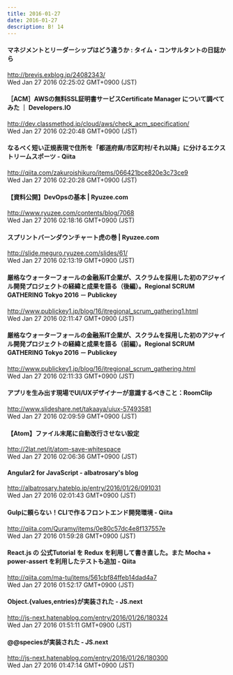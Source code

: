 ```yaml
---
title: 2016-01-27
date: 2016-01-27
description: B! 14
---
```


#### マネジメントとリーダーシップはどう違うか : タイム・コンサルタントの日誌から
http://brevis.exblog.jp/24082343/<br>
Wed Jan 27 2016 02:25:02 GMT+0900 (JST)<br>


#### ［ACM］AWSの無料SSL証明書サービスCertificate Manager について調べてみた ｜ Developers.IO
http://dev.classmethod.jp/cloud/aws/check_acm_specification/<br>
Wed Jan 27 2016 02:20:48 GMT+0900 (JST)<br>


#### なるべく短い正規表現で住所を「都道府県/市区町村/それ以降」に分けるエクストリームスポーツ - Qiita
http://qiita.com/zakuroishikuro/items/066421bce820e3c73ce9<br>
Wed Jan 27 2016 02:20:28 GMT+0900 (JST)<br>


#### 【資料公開】DevOpsの基本 | Ryuzee.com
http://www.ryuzee.com/contents/blog/7068<br>
Wed Jan 27 2016 02:18:16 GMT+0900 (JST)<br>


#### スプリントバーンダウンチャート虎の巻 | Ryuzee.com
http://slide.meguro.ryuzee.com/slides/61/<br>
Wed Jan 27 2016 02:13:19 GMT+0900 (JST)<br>


#### 厳格なウォーターフォールの金融系IT企業が、スクラムを採用した初のアジャイル開発プロジェクトの経緯と成果を語る（後編）。Regional SCRUM GATHERING Tokyo 2016 － Publickey
http://www.publickey1.jp/blog/16/itregional_scrum_gathering1.html<br>
Wed Jan 27 2016 02:11:47 GMT+0900 (JST)<br>


#### 厳格なウォーターフォールの金融系IT企業が、スクラムを採用した初のアジャイル開発プロジェクトの経緯と成果を語る（前編）。Regional SCRUM GATHERING Tokyo 2016 － Publickey
http://www.publickey1.jp/blog/16/itregional_scrum_gathering.html<br>
Wed Jan 27 2016 02:11:33 GMT+0900 (JST)<br>


#### アプリを生み出す現場でUI/UXデザイナーが意識するべきこと：RoomClip
http://www.slideshare.net/takaaya/uiux-57493581<br>
Wed Jan 27 2016 02:09:59 GMT+0900 (JST)<br>


#### 【Atom】ファイル末尾に自動改行させない設定
http://2lat.net/it/atom-save-whitespace<br>
Wed Jan 27 2016 02:06:36 GMT+0900 (JST)<br>


#### Angular2 for JavaScript - albatrosary's blog
http://albatrosary.hateblo.jp/entry/2016/01/26/091031<br>
Wed Jan 27 2016 02:01:43 GMT+0900 (JST)<br>


#### Gulpに頼らない！CLIで作るフロントエンド開発環境 - Qiita
http://qiita.com/Quramy/items/0e80c57dc4e8f137557e<br>
Wed Jan 27 2016 01:59:28 GMT+0900 (JST)<br>


#### React.js の 公式Tutorial を Redux を利用して書き直した。また Mocha + power-assert を利用したテストも追加 - Qiita
http://qiita.com/ma-tu/items/561cbf84ffeb14dad4a7<br>
Wed Jan 27 2016 01:52:17 GMT+0900 (JST)<br>


#### Object.{values,entries}が実装された - JS.next
http://js-next.hatenablog.com/entry/2016/01/26/180324<br>
Wed Jan 27 2016 01:51:11 GMT+0900 (JST)<br>


#### @@speciesが実装された - JS.next
http://js-next.hatenablog.com/entry/2016/01/26/180300<br>
Wed Jan 27 2016 01:47:14 GMT+0900 (JST)<br>


